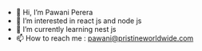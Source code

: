 - 👋 Hi, I’m Pawani Perera
- 👀 I’m interested in react js and node js
- 🌱 I’m currently learning nest js
- 📫 How to reach me : pawani@pristineworldwide.com

<!---
PawaniPristine/PawaniPristine is a ✨ special ✨ repository because its `README.md` (this file) appears on your GitHub profile.
You can click the Preview link to take a look at your changes.
--->

